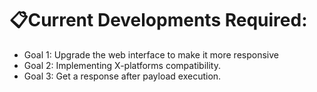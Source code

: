 # 📋Current Developments Required:

- Goal 1: Upgrade the web interface to make it more responsive
- Goal 2: Implementing X-platforms compatibility. 
- Goal 3: Get a response after payload execution.
<!--- Goal 4:
- Goal 5:
- Goal 6:-->
